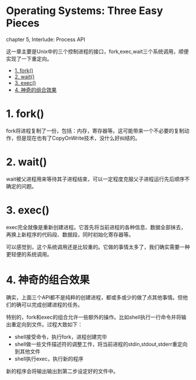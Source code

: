 Operating Systems: Three Easy Pieces
=====================================

chapter 5, Interlude: Process API

这一章主要是Unix中的三个控制进程的接口，fork,exec,wait三个系统调用，顺便实现了一下重定向。
<!-- TOC -->

- [1. fork()](#1-fork)
- [2. wait()](#2-wait)
- [3. exec()](#3-exec)
- [4. 神奇的组合效果](#4-神奇的组合效果)

<!-- /TOC -->
# 1. fork()

fork将进程复制了一份，包括：内存，寄存器等。这可能带来一个不必要的复制动作，但是现在也有了CopyOnWrite技术，没什么好纠结的。

# 2. wait()

wait被父进程用来等待其子进程结束，可以一定程度克服父子进程运行先后顺序不确定的问题。

# 3. exec()

exec完全就像是重新创建进程。它首先将当前进程的各种信息、数据全部抹去，再换上新程序的代码段、数据段，同时初始化寄存器等。

可以感觉到，这个系统调用还是比较重的。它做的事情太多了，我们确实需要一种更轻便的系统调用。

# 4. 神奇的组合效果

确实，上面三个API都不是纯粹的创建进程，都或多或少的做了点其他事情。但他们的确可以完成创建进程的任务。

特别的，fork和exec的组合允许一些额外的操作。比如shell执行一行命令并将输出重定向到文件。过程大致如下：

* shell接受命令，执行fork，进程创建完毕
* shell做一些文件描述符的调整工作，将当前进程的stdin,stdout,stderr重定向到其他文件
* shell执行exec，执行新的程序

新的程序会将输出输出到第二步设定好的文件中。